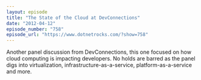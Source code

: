 ```yaml
---
layout: episode
title: "The State of the Cloud at DevConnections"
date: "2012-04-12"
episode_number: "758"
episode_url: "https://www.dotnetrocks.com/?show=758"
---
```


Another panel discussion from DevConnections, this one focused on how cloud computing is impacting developers. No holds are barred as the panel digs into virtualization, infrastructure-as-a-service, platform-as-a-service and more.
